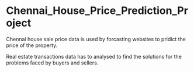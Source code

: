 # Chennai_House_Price_Prediction_Project

Chennai house sale price data is used by forcasting websites to pridict the price of the property. 

Real estate transactions data has to analysed to find the solutions for the problems faced by buyers and sellers.
